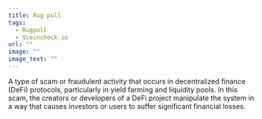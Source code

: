 ```yaml
---
title: Rug pull
tags:
  - Rugpull
  - Vcoincheck.io
url: ""
image: ""
image_text: ""
---
```


A type of scam or fraudulent activity that occurs in decentralized finance (DeFi) protocols, particularly in yield farming and liquidity pools. In this scam, the creators or developers of a DeFi project manipulate the system in a way that causes investors or users to suffer significant financial losses.
